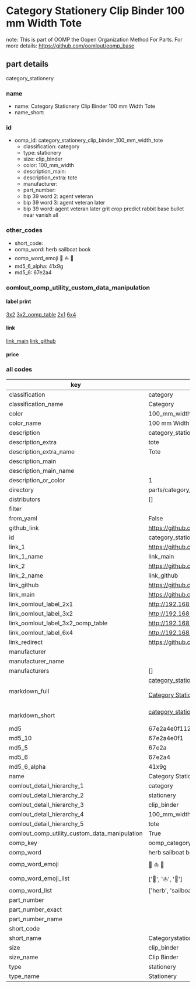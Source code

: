 # Category Stationery Clip Binder 100 mm Width Tote  

note: This is part of OOMP the Oopen Organization Method For Parts. For more details: https://github.com/oomlout/oomp_base

##  part details
  



category_stationery



### name
* name: Category Stationery Clip Binder 100 mm Width Tote
* name_short: 
### id
* oomp_id: category_stationery_clip_binder_100_mm_width_tote
  * classification: category
  * type: stationery
  * size: clip_binder
  * color: 100_mm_width
  * description_main: 
  * description_extra: tote
  * manufacturer: 
  * part_number: 
  * bip 39 word 2: agent veteran
  * bip 39 word 3: agent veteran later
  * bip 39 word: agent veteran later grit crop predict rabbit base bullet near vanish all

### other_codes
* short_code: 
* oomp_word: herb sailboat book
* oomp_word_emoji :herb: :sailboat: :book:
* md5_6_alpha: 41x9g
* md5_6: 67e2a4






### oomlout_oomp_utility_custom_data_manipulation
#### label print
[3x2](http://192.168.1.245:1112/?label=oomp%2041x9g)
[3x2_oomp_table](http://192.168.1.108:1112/?label=oomp%2041x9g)
[2x1](http://192.168.1.242:1112/?label=oomp%2041x9g)
[6x4](http://192.168.1.55:1112/?label=oomp%2041x9g)    

#### link

[link_main](https://github.com/oomlout/oomlout_oomp_version_1_messy/tree/main/parts/category_stationery_clip_binder_100_mm_width_tote) [link_github](https://github.com/oomlout/oomlout_oomp_version_1_messy/tree/main/parts/category_stationery_clip_binder_100_mm_width_tote)                             

#### price







### all codes 
| key | value |  
| --- | --- |  
| classification | category |  
| classification_name | Category |  
| color | 100_mm_width |  
| color_name | 100 mm Width |  
| description | category_stationery |  
| description_extra | tote |  
| description_extra_name | Tote |  
| description_main |  |  
| description_main_name |  |  
| description_or_color | 1  |  
| directory | parts/category_stationery_clip_binder_100_mm_width_tote |  
| distributors | [] |  
| filter |  |  
| from_yaml | False |  
| github_link | https://github.com/oomlout/oomlout_oomp_part_src/tree/main/parts/category_stationery_clip_binder_100_mm_width_tote |  
| id | category_stationery_clip_binder_100_mm_width_tote |  
| link_1 | https://github.com/oomlout/oomlout_oomp_version_1_messy/tree/main/parts/category_stationery_clip_binder_100_mm_width_tote |  
| link_1_name | link_main |  
| link_2 | https://github.com/oomlout/oomlout_oomp_version_1_messy/tree/main/parts/category_stationery_clip_binder_100_mm_width_tote |  
| link_2_name | link_github |  
| link_github | https://github.com/oomlout/oomlout_oomp_version_1_messy/tree/main/parts/category_stationery_clip_binder_100_mm_width_tote |  
| link_main | https://github.com/oomlout/oomlout_oomp_version_1_messy/tree/main/parts/category_stationery_clip_binder_100_mm_width_tote |  
| link_oomlout_label_2x1 | http://192.168.1.242:1112/?label=oomp%2041x9g |  
| link_oomlout_label_3x2 | http://192.168.1.245:1112/?label=oomp%2041x9g |  
| link_oomlout_label_3x2_oomp_table | http://192.168.1.108:1112/?label=oomp%2041x9g |  
| link_oomlout_label_6x4 | http://192.168.1.55:1112/?label=oomp%2041x9g |  
| link_redirect | https://github.com/oomlout/oomlout_oomp_version_1_messy/tree/main/parts/category_stationery_clip_binder_100_mm_width_tote |  
| manufacturer |  |  
| manufacturer_name |  |  
| manufacturers | [] |  
| markdown_full | [category_stationery_clip_binder_100_mm_width_tote](none)<br>[](none)<br>[Category Stationery Clip Binder 100 Mm Width Tote](none)<br><br> |  
| markdown_short | [category_stationery_clip_binder_100_mm_width_tote](none)<br><br> |  
| md5 | 67e2a4e0f112f606a699f66afabcc827 |  
| md5_10 | 67e2a4e0f1 |  
| md5_5 | 67e2a |  
| md5_6 | 67e2a4 |  
| md5_6_alpha | 41x9g |  
| name | Category Stationery Clip Binder 100 mm Width Tote |  
| oomlout_detail_hierarchy_1 | category |  
| oomlout_detail_hierarchy_2 | stationery |  
| oomlout_detail_hierarchy_3 | clip_binder |  
| oomlout_detail_hierarchy_4 | 100_mm_width |  
| oomlout_detail_hierarchy_5 | tote |  
| oomlout_oomp_utility_custom_data_manipulation | True |  
| oomp_key | oomp_category_stationery_clip_binder_100_mm_width_tote |  
| oomp_word | herb sailboat book |  
| oomp_word_emoji | :herb: :sailboat: :book: |  
| oomp_word_emoji_list | [':herb:', ':sailboat:', ':book:'] |  
| oomp_word_list | ['herb', 'sailboat', 'book'] |  
| part_number |  |  
| part_number_exact |  |  
| part_number_name |  |  
| short_code |  |  
| short_name | Categorystationery |  
| size | clip_binder |  
| size_name | Clip Binder |  
| type | stationery |  
| type_name | Stationery |  
